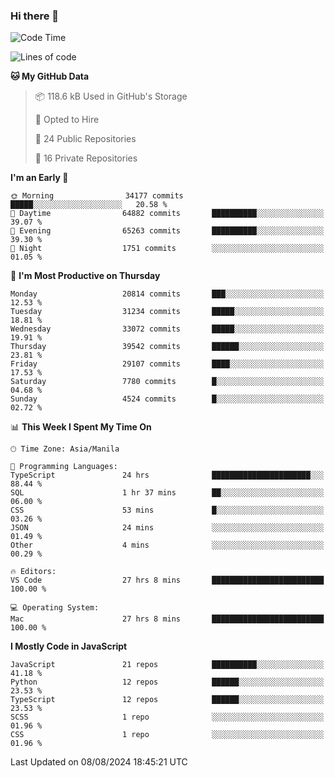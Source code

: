 ### Hi there 👋

<!--START_SECTION:waka-->
![Code Time](http://img.shields.io/badge/Code%20Time-943%20hrs%2034%20mins-blue)

![Lines of code](https://img.shields.io/badge/From%20Hello%20World%20I%27ve%20Written-65.6%20million%20lines%20of%20code-blue)

**🐱 My GitHub Data** 

> 📦 118.6 kB Used in GitHub's Storage 
 > 
> 💼 Opted to Hire
 > 
> 📜 24 Public Repositories 
 > 
> 🔑 16 Private Repositories 
 > 
**I'm an Early 🐤** 

```text
🌞 Morning                34177 commits       █████░░░░░░░░░░░░░░░░░░░░   20.58 % 
🌆 Daytime                64882 commits       ██████████░░░░░░░░░░░░░░░   39.07 % 
🌃 Evening                65263 commits       ██████████░░░░░░░░░░░░░░░   39.30 % 
🌙 Night                  1751 commits        ░░░░░░░░░░░░░░░░░░░░░░░░░   01.05 % 
```
📅 **I'm Most Productive on Thursday** 

```text
Monday                   20814 commits       ███░░░░░░░░░░░░░░░░░░░░░░   12.53 % 
Tuesday                  31234 commits       █████░░░░░░░░░░░░░░░░░░░░   18.81 % 
Wednesday                33072 commits       █████░░░░░░░░░░░░░░░░░░░░   19.91 % 
Thursday                 39542 commits       ██████░░░░░░░░░░░░░░░░░░░   23.81 % 
Friday                   29107 commits       ████░░░░░░░░░░░░░░░░░░░░░   17.53 % 
Saturday                 7780 commits        █░░░░░░░░░░░░░░░░░░░░░░░░   04.68 % 
Sunday                   4524 commits        █░░░░░░░░░░░░░░░░░░░░░░░░   02.72 % 
```


📊 **This Week I Spent My Time On** 

```text
🕑︎ Time Zone: Asia/Manila

💬 Programming Languages: 
TypeScript               24 hrs              ██████████████████████░░░   88.44 % 
SQL                      1 hr 37 mins        ██░░░░░░░░░░░░░░░░░░░░░░░   06.00 % 
CSS                      53 mins             █░░░░░░░░░░░░░░░░░░░░░░░░   03.26 % 
JSON                     24 mins             ░░░░░░░░░░░░░░░░░░░░░░░░░   01.49 % 
Other                    4 mins              ░░░░░░░░░░░░░░░░░░░░░░░░░   00.29 % 

🔥 Editors: 
VS Code                  27 hrs 8 mins       █████████████████████████   100.00 % 

💻 Operating System: 
Mac                      27 hrs 8 mins       █████████████████████████   100.00 % 
```

**I Mostly Code in JavaScript** 

```text
JavaScript               21 repos            ██████████░░░░░░░░░░░░░░░   41.18 % 
Python                   12 repos            ██████░░░░░░░░░░░░░░░░░░░   23.53 % 
TypeScript               12 repos            ██████░░░░░░░░░░░░░░░░░░░   23.53 % 
SCSS                     1 repo              ░░░░░░░░░░░░░░░░░░░░░░░░░   01.96 % 
CSS                      1 repo              ░░░░░░░░░░░░░░░░░░░░░░░░░   01.96 % 
```




 Last Updated on 08/08/2024 18:45:21 UTC
<!--END_SECTION:waka-->
